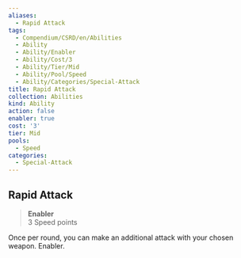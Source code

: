 ```yaml
---
aliases:
  - Rapid Attack
tags:
  - Compendium/CSRD/en/Abilities
  - Ability
  - Ability/Enabler
  - Ability/Cost/3
  - Ability/Tier/Mid
  - Ability/Pool/Speed
  - Ability/Categories/Special-Attack
title: Rapid Attack
collection: Abilities
kind: Ability
action: false
enabler: true
cost: '3'
tier: Mid
pools:
  - Speed
categories:
  - Special-Attack
---
```

## Rapid Attack  
>**Enabler**  
>3 Speed points
  
Once per round, you can make an additional attack with your chosen weapon. Enabler.